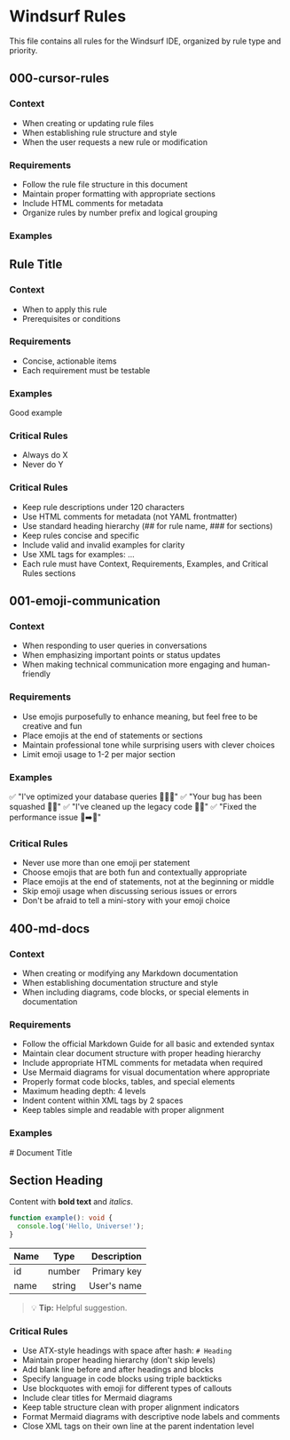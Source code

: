 <!-- 
description: Windsurf Rules Template - Master file containing all rules for Windsurf IDE
version: 1.0.0
created_at: 2023-09-15
updated_at: 2023-09-15
-->

# Windsurf Rules

This file contains all rules for the Windsurf IDE, organized by rule type and priority.

## 000-cursor-rules

### Context
- When creating or updating rule files
- When establishing rule structure and style
- When the user requests a new rule or modification

### Requirements
- Follow the rule file structure in this document
- Maintain proper formatting with appropriate sections
- Include HTML comments for metadata
- Organize rules by number prefix and logical grouping

### Examples
<example>
<!-- 
description: Use when writing TypeScript components
applies_to: src/**/*.tsx
always_apply: false
-->

## Rule Title

### Context
- When to apply this rule
- Prerequisites or conditions

### Requirements
- Concise, actionable items
- Each requirement must be testable

### Examples
<example>
Good example
</example>

### Critical Rules
  - Always do X
  - Never do Y
</example>

### Critical Rules
  - Keep rule descriptions under 120 characters
  - Use HTML comments for metadata (not YAML frontmatter)
  - Use standard heading hierarchy (## for rule name, ### for sections)
  - Keep rules concise and specific
  - Include valid and invalid examples for clarity
  - Use XML tags for examples: <example>...</example>
  - Each rule must have Context, Requirements, Examples, and Critical Rules sections

## 001-emoji-communication

### Context
- When responding to user queries in conversations
- When emphasizing important points or status updates
- When making technical communication more engaging and human-friendly

### Requirements
- Use emojis purposefully to enhance meaning, but feel free to be creative and fun
- Place emojis at the end of statements or sections
- Maintain professional tone while surprising users with clever choices
- Limit emoji usage to 1-2 per major section

### Examples
<example>
✅ "I've optimized your database queries 🏃‍♂️💨"
✅ "Your bug has been squashed 🥾🐛"
✅ "I've cleaned up the legacy code 🧹✨"
✅ "Fixed the performance issue 🐌➡️🐆"
</example>

### Critical Rules
  - Never use more than one emoji per statement
  - Choose emojis that are both fun and contextually appropriate
  - Place emojis at the end of statements, not at the beginning or middle
  - Skip emoji usage when discussing serious issues or errors
  - Don't be afraid to tell a mini-story with your emoji choice

## 400-md-docs

### Context
- When creating or modifying any Markdown documentation
- When establishing documentation structure and style
- When including diagrams, code blocks, or special elements in documentation

### Requirements
- Follow the official Markdown Guide for all basic and extended syntax
- Maintain clear document structure with proper heading hierarchy
- Include appropriate HTML comments for metadata when required
- Use Mermaid diagrams for visual documentation where appropriate
- Properly format code blocks, tables, and special elements
- Maximum heading depth: 4 levels
- Indent content within XML tags by 2 spaces
- Keep tables simple and readable with proper alignment

### Examples
<example>
# Document Title

## Section Heading

Content with **bold text** and *italics*.

```typescript
function example(): void {
  console.log('Hello, Universe!');
}
```

| Name  | Type   | Description  |
|:------|:------:|-------------:|
| id    | number | Primary key  |
| name  | string | User's name  |

> 💡 **Tip:** Helpful suggestion.
</example>

### Critical Rules
  - Use ATX-style headings with space after hash: `# Heading`
  - Maintain proper heading hierarchy (don't skip levels)
  - Add blank line before and after headings and blocks
  - Specify language in code blocks using triple backticks
  - Use blockquotes with emoji for different types of callouts
  - Include clear titles for Mermaid diagrams
  - Keep table structure clean with proper alignment indicators
  - Format Mermaid diagrams with descriptive node labels and comments
  - Close XML tags on their own line at the parent indentation level 
